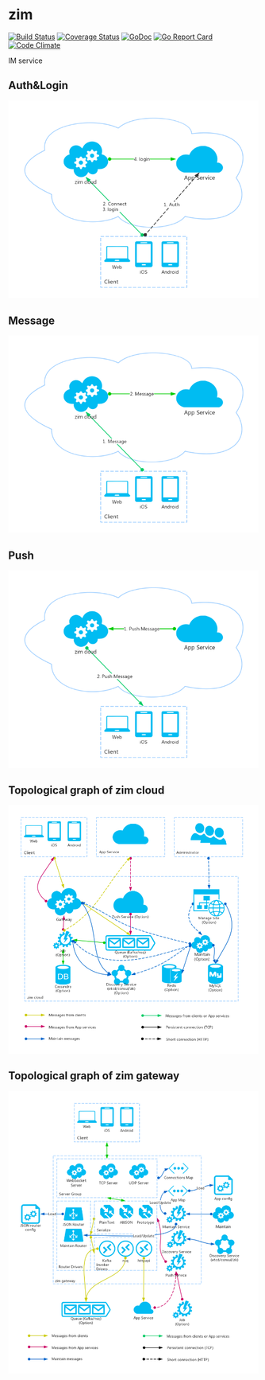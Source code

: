 # zim

[![Build Status](https://travis-ci.org/zhangpeihao/zim.svg?branch=master)](https://travis-ci.org/zhangpeihao/zim) 
[![Coverage Status](https://coveralls.io/repos/zhangpeihao/zim/badge.svg?branch=master&service=github)](https://coveralls.io/github/zhangpeihao/zim?branch=master)
[![GoDoc](https://godoc.org/github.com/zhangpeihao/zim?status.svg)](https://godoc.org/github.com/zhangpeihao/zim)
[![Go Report Card](https://goreportcard.com/badge/github.com/zhangpeihao/zim)](https://goreportcard.com/report/github.com/zhangpeihao/zim)
[![Code Climate](https://codeclimate.com/github/zhangpeihao/zim/badges/gpa.svg)](https://codeclimate.com/github/zhangpeihao/zim)


IM service

## Auth&Login

![Auth&Login](doc/Auth&Login.png)

## Message

![Message](doc/Message.png)

## Push

![Push](doc/Push.png)

## Topological graph of zim cloud

![zim-top](doc/zim-top.png)

## Topological graph of zim gateway

![zim-gateway](doc/zim-gateway.png)


